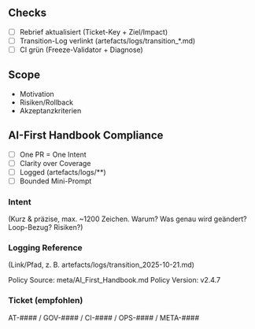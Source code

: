## Checks
- [ ] Rebrief aktualisiert (Ticket-Key + Ziel/Impact)
- [ ] Transition-Log verlinkt (artefacts/logs/transition_*.md)
- [ ] CI grün (Freeze-Validator + Diagnose)

## Scope
- Motivation
- Risiken/Rollback
- Akzeptanzkriterien

## AI-First Handbook Compliance
- [ ] One PR = One Intent
- [ ] Clarity over Coverage
- [ ] Logged (artefacts/logs/**)
- [ ] Bounded Mini-Prompt

### Intent
(Kurz & präzise, max. ~1200 Zeichen. Warum? Was genau wird geändert? Loop-Bezug? Risiken?)

### Logging Reference
(Link/Pfad, z. B. artefacts/logs/transition_2025-10-21.md)

Policy Source: meta/AI_First_Handbook.md
Policy Version: v2.4.7

### Ticket (empfohlen)
AT-#### / GOV-#### / CI-#### / OPS-#### / META-####
